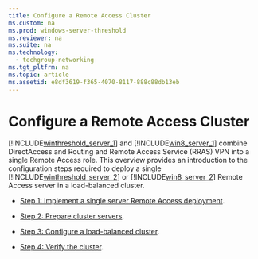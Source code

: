 ```yaml
---
title: Configure a Remote Access Cluster
ms.custom: na
ms.prod: windows-server-threshold
ms.reviewer: na
ms.suite: na
ms.technology: 
  - techgroup-networking
ms.tgt_pltfrm: na
ms.topic: article
ms.assetid: e8df3619-f365-4070-8117-888c88db13eb
---
```

# Configure a Remote Access Cluster
[!INCLUDE[winthreshold_server_1](includes/winthreshold_server_1_md.md)] and [!INCLUDE[win8_server_1](includes/win8_server_1_md.md)] combine DirectAccess and Routing and Remote Access Service \(RRAS\) VPN into a single Remote Access role. This overview provides an introduction to the configuration steps required to deploy a single [!INCLUDE[winthreshold_server_2](includes/winthreshold_server_2_md.md)] or [!INCLUDE[win8_server_2](includes/win8_server_2_md.md)] Remote Access server in a load\-balanced cluster.

-   [Step 1: Implement a single server Remote Access deployment](assetId:///3ea23db1-cd55-4be0-a9d1-a1e657122c9e).

-   [Step 2: Prepare cluster servers](assetId:///586b8014-32ef-4c24-a51d-27c0b0e5dcfa).

-   [Step 3: Configure a load-balanced cluster](assetId:///7a817ca0-2b4a-4476-9d28-9a63ff2453f9).

-   [Step 4: Verify the cluster](assetId:///eaa5ec3a-8a69-48c5-b458-fd5165951b52).


